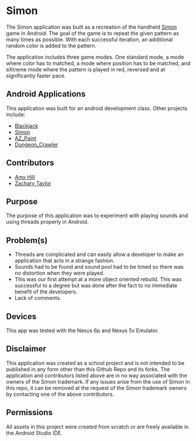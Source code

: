 Simon
======
The Simon application was built as a recreation of the handheld [Simon](https://en.wikipedia.org/wiki/Simon_(game))
game in Android. The goal of the game is to repeat the given pattern as many times
as possible. With each successful iteration, an additional random color is added
to the pattern.

The application includes three game modes. One standard mode, a mode where color
has to matched, a mode where position has to be matched, and eXtreme mode where
the pattern is played in red, reversed and at significantly faster pace.

## Android Applications
This application was built for an android development class. Other projects include:
* [Blackjack](https://github.com/nonamehero2/Blackjack)
* [Simon](https://github.com/casualdragon/Simon)
* [AZ_Paint](https://github.com/nonamehero2/AZ_Paint)
* [Dungeon_Crawler](https://github.com/nonamehero2/DungeonCrawler)

## Contributors
* [Amy Hill](https://github.com/casualdragon)
* [Zachary Taylor](https://github.com/nonamehero2)

## Purpose
The purpose of this application was to experiment with playing sounds and using
threads properly in Android.

## Problem(s)
* Threads are complicated and can easily allow a developer to make an application
that acts in a strange fashion.
* Sounds had to be found and sound pool had to be timed so there was no distortion when they
were played.
* This was our first attempt at a more object oriented rebuild. This was successful
to a degree but was done after the fact to no immediate benefit of the developers.
* Lack of comments.

## Devices
This app was tested with the Nexus 6p and Nexus 5x Emulator.

## Disclaimer
This application was created as a school project and is not intended to be published
in any form other than this Github Repo and its forks. The application and contributors
listed above are in no way associated with the owners of the Simon trademark. If any
issues arise from the use of Simon in this repo, it can be removed at the request of
the Simon trademark owners by contacting one of the above contributors.

## Permissions
All assets in this project were created from scratch or are freely available in the
Android Studio IDE.
